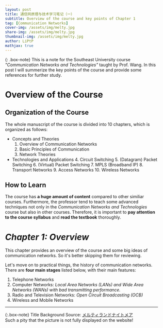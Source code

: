 ```yaml
---
layout: post
title: 通信网原理与技术学习笔记（一）
subtitle: Overview of the course and key points of Chapter 1
tag: [Communication Networks]
cover-img: /assets/img/melty.jpg
share-img: /assets/img/melty.jpg
thumbnail-img: /assets/img/melty.jpg
author: LiPtP
mathjax: true
---
```


{: .box-note}
This is a note for the Southeast University course *"Communication Networks and Technologies"* taught by Prof. Wang. In this post I will summerize the key points of the course and provide some references for further study.

# Overview of the Course
## Organization of the Course
The whole manuscript of the course is divided into 10 chapters, which is organized as follows:

- Concepts and Theories
    1. Overview of Communication Networks
    2. Basic Principles of Communication
    3. Network Theories
- Technologies and Applications
    4. Circuit Switching
    5. (Datagram) Packet Switching
    6. (Virtual) Packet Switching
    7. MPLS (Broadband IP)
    8. Transport Networks
    9. Access Networks
    10. Wireless Networks

## How to Learn
The course has **a huge amount of content** compared to other similiar courses. Furthermore, the professor tend to teach some advanced techniques not only in the *Communication Networks and Technologies* course but also in other courses. Therefore, it is important to **pay attention to the course syllabus** and **read the textbook** thoroughly.

# *Chapter 1: Overview*
This chapter provides an overview of the course and some big ideas of communication networks. So it's better skipping them for reviewing.

Let's move on to practical things, the history of communication networks. There are **four main stages** listed below, with their main features:

1. Telephone Networks
2. Computer Networks: *Local Area Networks (LANs) and Wide Area Networks (WANs) with bad transmitting performance.*
3. Radio and Television Networks: *Open Circuit Broadcasting (OCB)*
4. Wireless and Mobile Networks

--------

{:.box-note}
Title Background Source: [メルティランドナイトメア](https://www.pixiv.net/artworks/117304672)<br/>Such a pity that the picture is not fully displayed on the website!